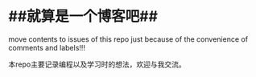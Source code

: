 ##就算是一个博客吧##
===

move contents to issues of this repo just because of the convenience of comments and labels!!!

本repo主要记录编程以及学习时的想法，欢迎与我交流。
